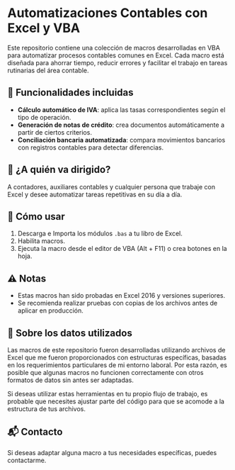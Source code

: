 # Automatizaciones Contables con Excel y VBA

Este repositorio contiene una colección de macros desarrolladas en VBA para automatizar procesos contables comunes en Excel. Cada macro está diseñada para ahorrar tiempo, reducir errores y facilitar el trabajo en tareas rutinarias del área contable.

## 📌 Funcionalidades incluidas

- **Cálculo automático de IVA**: aplica las tasas correspondientes según el tipo de operación.
- **Generación de notas de crédito**: crea documentos automáticamente a partir de ciertos criterios.
- **Conciliación bancaria automatizada**: compara movimientos bancarios con registros contables para detectar diferencias.
  

## 🧠 ¿A quién va dirigido?

A contadores, auxiliares contables y cualquier persona que trabaje con Excel y desee automatizar tareas repetitivas en su día a día.


## 🚀 Cómo usar

1. Descarga e Importa los módulos `.bas` a tu libro de Excel.
2. Habilita macros.
3. Ejecuta la macro desde el editor de VBA (Alt + F11) o crea botones en la hoja.


## ⚠️ Notas

- Estas macros han sido probadas en Excel 2016 y versiones superiores.
- Se recomienda realizar pruebas con copias de los archivos antes de aplicar en producción.


## 📂 Sobre los datos utilizados

Las macros de este repositorio fueron desarrolladas utilizando archivos de Excel que me fueron proporcionados con estructuras específicas, basadas en los requerimientos particulares de mi entorno laboral. Por esta razón, es posible que algunas macros no funcionen correctamente con otros formatos de datos sin antes ser adaptadas.

Si deseas utilizar estas herramientas en tu propio flujo de trabajo, es probable que necesites ajustar parte del código para que se acomode a la estructura de tus archivos.


## 📬 Contacto

Si deseas adaptar alguna macro a tus necesidades específicas, puedes contactarme.
